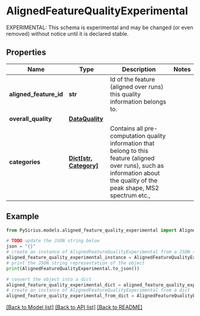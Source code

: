 # AlignedFeatureQualityExperimental

EXPERIMENTAL: This schema is experimental and may be changed (or even removed) without notice until it is declared stable.

## Properties

Name | Type | Description | Notes
------------ | ------------- | ------------- | -------------
**aligned_feature_id** | **str** | Id of the feature (aligned over runs) this quality information belongs to. | 
**overall_quality** | [**DataQuality**](DataQuality.md) |  | 
**categories** | [**Dict[str, Category]**](Category.md) | Contains all pre-computation quality information that belong to  this feature (aligned over runs), such as information about the quality of the peak shape, MS2 spectrum etc., | 

## Example

```python
from PySirius.models.aligned_feature_quality_experimental import AlignedFeatureQualityExperimental

# TODO update the JSON string below
json = "{}"
# create an instance of AlignedFeatureQualityExperimental from a JSON string
aligned_feature_quality_experimental_instance = AlignedFeatureQualityExperimental.from_json(json)
# print the JSON string representation of the object
print(AlignedFeatureQualityExperimental.to_json())

# convert the object into a dict
aligned_feature_quality_experimental_dict = aligned_feature_quality_experimental_instance.to_dict()
# create an instance of AlignedFeatureQualityExperimental from a dict
aligned_feature_quality_experimental_from_dict = AlignedFeatureQualityExperimental.from_dict(aligned_feature_quality_experimental_dict)
```
[[Back to Model list]](../README.md#documentation-for-models) [[Back to API list]](../README.md#documentation-for-api-endpoints) [[Back to README]](../README.md)


